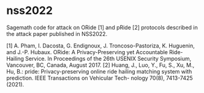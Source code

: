 # nss2022
Sagemath code for attack on ORide [1] and pRide [2] protocols described in the attack paper published in NSS2022.

[1] A. Pham, I. Dacosta, G. Endignoux, J. Troncoso-Pastoriza, K. Huguenin, and J.-P. Hubaux. ORide: A Privacy-Preserving yet Accountable Ride-Hailing Service. In Proceedings of the 26th USENIX Security Symposium, Vancouver, BC, Canada, August 2017.
[2] Huang, J., Luo, Y., Fu, S., Xu, M., Hu, B.: pride: Privacy-preserving online ride hailing matching system with prediction. IEEE Transactions on Vehicular Tech-
nology 70(8), 7413-7425 (2021).
